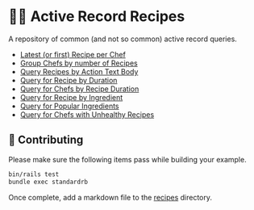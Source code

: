 # 🧑‍🍳 Active Record Recipes

A repository of common (and not so common) active record queries.

- [Latest (or first) Recipe per Chef](.recipes/latest_or_first_recipe_per_chef.md)
- [Group Chefs by number of Recipes](.recipes/group_chefs_by_number_of_recipes.md)
- [Query Recipes by Action Text Body](.recipes/query_recipes_by_action_text_body.md)
- [Query for Recipe by Duration](.recipes/query_for_recipe_by_duration.md)
- [Query for Chefs by Recipe Duration](.recipes/query_for_chefs_by_recipe_duration.md)
- [Query for Recipe by Ingredient](.recipes/query_for_recipe_by_ingredient.md)
- [Query for Popular Ingredients](.recipes/query_for_popular_ingredients.md)
- [Query for Chefs with Unhealthy Recipes](.recipes/query_for_popular_ingredients.md)

## 🙏 Contributing

Please make sure the following items pass while building your example.

```bash
bin/rails test
bundle exec standardrb
```

Once complete, add a markdown file to the [recipes](https://github.com/thoughtbot/active-record-recipes/tree/main/.recipes) directory.